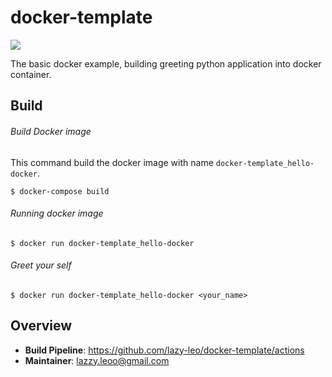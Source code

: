 # docker-template

![](https://github.com/lazy-leo/docker-template/workflows/docker-template-ci/badge.svg)

The basic docker example, building greeting python application into docker container. 

## Build

###### Build Docker image
This command build the docker image with name `docker-template_hello-docker`.
~~~~
$ docker-compose build
~~~~

###### Running docker image
~~~~
$ docker run docker-template_hello-docker
~~~~

###### Greet your self
~~~~
$ docker run docker-template_hello-docker <your_name>
~~~~


## Overview

- **Build Pipeline**: <https://github.com/lazy-leo/docker-template/actions>
- **Maintainer**: lazzy.leoo@gmail.com
